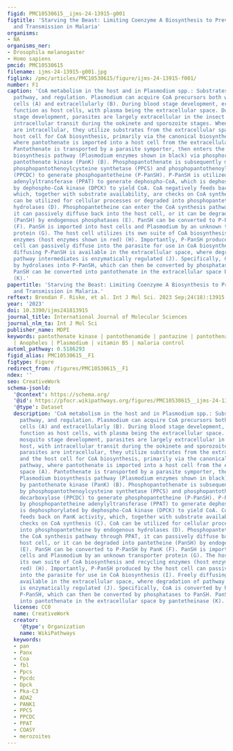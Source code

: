 ```yaml
---
figid: PMC10530615__ijms-24-13915-g001
figtitle: 'Starving the Beast: Limiting Coenzyme A Biosynthesis to Prevent Disease
  and Transmission in Malaria'
organisms:
- NA
organisms_ner:
- Drosophila melanogaster
- Homo sapiens
pmcid: PMC10530615
filename: ijms-24-13915-g001.jpg
figlink: /pmc/articles/PMC10530615/figure/ijms-24-13915-f001/
number: F1
caption: 'CoA metabolism in the host and in Plasmodium spp.: Substrates, biosynthesis
  pathway, and regulation. Plasmodium can acquire CoA precursors both within host
  cells (A) and extracellularly (B). During blood stage development, erythrocytes
  function as host cells, with plasma being the extracellular space. During the mosquito
  stage development, parasites are largely extracellular in the insect host, with
  intracellular transit during the ookinete and sporozoite stages. When parasites
  are intracellular, they utilize substrates from the extracellular space and the
  host cell for CoA biosynthesis, primarily via the canonical biosynthesis pathway,
  where pantothenate is imported into a host cell from the extracellular space (A).
  Pantothenate is transported by a parasite symporter, then enters the Plasmodium
  biosynthesis pathway (Plasmodium enzymes shown in black) via phosphorylation by
  pantothenate kinase (PanK) (B). Phosphopantothenate is subsequently modified by
  phosphopantothenoylcysteine synthetase (PPCS) and phosphopantothenoylcysteine decarboxylase
  (PPCDC) to generate phosphopantetheine (P-PanSH). P-PanSH is utilized by phosphopantetheine
  adenylyltransferase (PPAT) to generate dephospho-CoA, which is dephosphorylated
  by dephospho-CoA kinase (DPCK) to yield CoA. CoA negatively feeds back on PanK activity,
  which, together with substrate availability, are checks on CoA synthesis (C). CoA
  can be utilized for cellular processes or degraded into phosphopantetheine by endogenous
  hydrolases (D). Phosphopantetheine can enter the CoA synthesis pathway through PPAT,
  it can passively diffuse back into the host cell, or it can be degraded into pantetheine
  (PanSH) by endogenous phosphatases (E). PanSH can be converted to P-PanSH by PanK
  (F). PanSH is imported into host cells and Plasmodium by an unknown transporter
  protein (G). The host cell utilizes its own suite of CoA biosynthesis and recycling
  enzymes (host enzymes shown in red) (H). Importantly, P-PanSH produced by the host
  cell can passively diffuse into the parasite for use in CoA biosynthesis (I). Freely
  diffusing P-PanSH is available in the extracellular space, where degradation of
  pathway intermediates is enzymatically regulated (J). Specifically, CoA is converted
  by hydrolases into P-PanSH, which can then be converted by phosphatases to PanSH.
  PanSH can be converted into pantothenate in the extracellular space by pantetheinase
  (K).'
papertitle: 'Starving the Beast: Limiting Coenzyme A Biosynthesis to Prevent Disease
  and Transmission in Malaria.'
reftext: Brendan F. Riske, et al. Int J Mol Sci. 2023 Sep;24(18):13915.
year: '2023'
doi: 10.3390/ijms241813915
journal_title: International Journal of Molecular Sciences
journal_nlm_ta: Int J Mol Sci
publisher_name: MDPI
keywords: pantothenate kinase | pantothenamide | pantazine | pantothenate | phosphopantetheine
  | Anopheles | Plasmodium | vitamin B5 | malaria control
automl_pathway: 0.5186293
figid_alias: PMC10530615__F1
figtype: Figure
redirect_from: /figures/PMC10530615__F1
ndex: ''
seo: CreativeWork
schema-jsonld:
  '@context': https://schema.org/
  '@id': https://pfocr.wikipathways.org/figures/PMC10530615__ijms-24-13915-g001.html
  '@type': Dataset
  description: 'CoA metabolism in the host and in Plasmodium spp.: Substrates, biosynthesis
    pathway, and regulation. Plasmodium can acquire CoA precursors both within host
    cells (A) and extracellularly (B). During blood stage development, erythrocytes
    function as host cells, with plasma being the extracellular space. During the
    mosquito stage development, parasites are largely extracellular in the insect
    host, with intracellular transit during the ookinete and sporozoite stages. When
    parasites are intracellular, they utilize substrates from the extracellular space
    and the host cell for CoA biosynthesis, primarily via the canonical biosynthesis
    pathway, where pantothenate is imported into a host cell from the extracellular
    space (A). Pantothenate is transported by a parasite symporter, then enters the
    Plasmodium biosynthesis pathway (Plasmodium enzymes shown in black) via phosphorylation
    by pantothenate kinase (PanK) (B). Phosphopantothenate is subsequently modified
    by phosphopantothenoylcysteine synthetase (PPCS) and phosphopantothenoylcysteine
    decarboxylase (PPCDC) to generate phosphopantetheine (P-PanSH). P-PanSH is utilized
    by phosphopantetheine adenylyltransferase (PPAT) to generate dephospho-CoA, which
    is dephosphorylated by dephospho-CoA kinase (DPCK) to yield CoA. CoA negatively
    feeds back on PanK activity, which, together with substrate availability, are
    checks on CoA synthesis (C). CoA can be utilized for cellular processes or degraded
    into phosphopantetheine by endogenous hydrolases (D). Phosphopantetheine can enter
    the CoA synthesis pathway through PPAT, it can passively diffuse back into the
    host cell, or it can be degraded into pantetheine (PanSH) by endogenous phosphatases
    (E). PanSH can be converted to P-PanSH by PanK (F). PanSH is imported into host
    cells and Plasmodium by an unknown transporter protein (G). The host cell utilizes
    its own suite of CoA biosynthesis and recycling enzymes (host enzymes shown in
    red) (H). Importantly, P-PanSH produced by the host cell can passively diffuse
    into the parasite for use in CoA biosynthesis (I). Freely diffusing P-PanSH is
    available in the extracellular space, where degradation of pathway intermediates
    is enzymatically regulated (J). Specifically, CoA is converted by hydrolases into
    P-PanSH, which can then be converted by phosphatases to PanSH. PanSH can be converted
    into pantothenate in the extracellular space by pantetheinase (K).'
  license: CC0
  name: CreativeWork
  creator:
    '@type': Organization
    name: WikiPathways
  keywords:
  - pan
  - Panx
  - Coa
  - fbl
  - Ppcs
  - Ppcdc
  - Dpck
  - Pka-C3
  - ADA2
  - PANK1
  - PPCS
  - PPCDC
  - PPAT
  - COASY
  - merozoites
---
```

